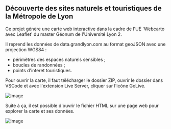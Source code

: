 ## Découverte des sites naturels et touristiques de la Métropole de Lyon

Ce projet génère une carte web interactive dans la cadre de l'UE 'Webcarto avec Leaflet' du master Géonum de l'Université Lyon 2. 

Il reprend les données de data.grandlyon.com au format geoJSON avec une projection WGS84 : 

- périmètres des espaces naturels sensibles ;
- boucles de randonnées ;
- points d'interet touristiques.

Pour ouvrir la carte, il faut télécharger le dossier ZIP, ouvrir le dossier dans VSCode et avec l'extension Live Server, cliquer sur l'icône GoLive. 

![image](https://github.com/user-attachments/assets/64b7e670-440e-439e-b151-824050152d6c)

Suite à ça, il est possible d'ouvrir le fichier HTML sur une page web pour explorer la carte et ses données. 

![image](https://github.com/user-attachments/assets/c10a0144-c551-4444-8f83-f5397be378b9)



